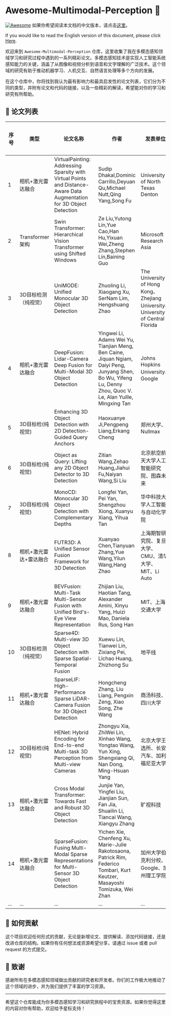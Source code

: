 # Awesome-Multimodal-Perception 🌈
[![Awesome](https://cdn.rawgit.com/sindresorhus/awesome/d7305f38d29fed78fa85652e3a63e154dd8e8829/media/badge.svg)](https://github.com/sindresorhus/awesome)
如果你希望阅读本文档的中文版本，请点击[这里](./README.md)。 

If you would like to read the English version of this document, please click [Here](./English.md).

欢迎来到 `Awesome-Multimodal-Perception` 仓库，这里收集了我在多模态感知领域学习和研究过程中遇到的一系列精彩论文。多模态感知技术是实现人工智能系统感知能力的关键，涵盖了从图像和视频分析到语音和文字理解的广泛技术。这个领域的研究有助于推动机器学习、人机交互、自然语言处理等多个方向的发展。

在这个仓库中，你将找到我认为最有影响力和最具启发性的论文列表，它们分为不同的类型，并附有论文和代码的链接，以及一些精彩的解读，希望能对你的学习和研究有所帮助。

## 📖 论文列表

| 序号 | 类型            | 论文名称                                                     | 作者                                                         | 发表单位                         | 期刊/会议           | 论文地址                              | 代码地址                                           | 我的解读                                    |
| ---- | --------------- | ------------------------------------------------------------ | ------------------------------------------------------------ | -------------------------------- | ------------------- | ------------------------------------- | -------------------------------------------------- | ------------------------------------------- |
| 1    | 相机+激光雷达融合 | VirtualPainting: Addressing Sparsity with Virtual Points and Distance-Aware Data Augmentation for 3D Object Detection | Sudip Dhakal,Dominic Carrillo,Deyuan Qu,Michael Nutt,Qing Yang,Song Fu | University of North Texas Denton | 无                  | [📄](https://arxiv.org/abs/2312.16141) | [💻](https://arxiv.org/abs/2312.16141)              | [🔍](https://zhuanlan.zhihu.com/p/685337158) |
| 2    | Transformer架构 | Swin Transformer: Hierarchical Vision Transformer using Shifted Windows | Ze Liu,Yutong Lin,Yue Cao,Han Hu,Yixuan Wei,Zheng Zhang,Stephen Lin,Baining Guo | Microsoft Research Asia          | ICCV2021 Best paper | [📄](https://arxiv.org/abs/2103.14030) | [💻](https://github.com/microsoft/Swin-Transformer) | [🔍](https://zhuanlan.zhihu.com/p/685551585) |
| 3 | 3D目标检测（纯视觉） | UniMODE: Unified Monocular 3D Object Detection | Zhuoling Li, Xiaogang Xu, SerNam Lim, Hengshuang Zhao | The University of Hong Kong、Zhejiang University、University of Central Florida | CVPR2024 | [📄](https://arxiv.org/abs/2402.18573) | [💻](https://arxiv.org/abs/2402.18573) | [🔍](https://zhuanlan.zhihu.com/p/686228362) |
| 4 | 相机+激光雷达融合 | DeepFusion: Lidar-Camera Deep Fusion for Multi-Modal 3D Object Detection | Yingwei Li, Adams Wei Yu, Tianjian Meng, Ben Caine, Jiquan Ngiam, Daiyi Peng, Junyang Shen, Bo Wu, Yifeng Lu, Denny Zhou, Quoc V. Le, Alan Yuille, Mingxing Tan | Johns Hopkins University、Google | CVPR2022 | [📄](https://arxiv.org/abs/2203.08195v1) | [💻](https://github.com/tensorflow/lingvo/blob/master/lingvo/tasks/car/deep_fusion.py) | [🔍](https://zhuanlan.zhihu.com/p/687676198) |
| 5 | 3D目标检(纯视觉) | Enhancing 3D Object Detection with 2D Detection-Guided Query Anchors | Haoxuanye Ji,Pengpeng Liang,Erkang Cheng | 郑州大学、Nullmax | CVPR2024 | [📄](https://arxiv.org/abs/2403.06093) | [💻](https://arxiv.org/abs/2403.06093) | [🔍](https://zhuanlan.zhihu.com/p/688934983) |
| 6 | 3D目标检(纯视觉) | Object as Query: Lifting any 2D Object Detector to 3D Detection | Zitian Wang,Zehao Huang,Jiahui Fu,Naiyan Wang,Si Liu | 北京航空航天大学人工智能研究院、图森未来 | ICCV2023 | [📄](https://arxiv.org/abs/2301.02364) | [💻](https://github.com/tusen-ai/MV2D?tab=readme-ov-file) | [🔍](https://zhuanlan.zhihu.com/p/690036659) |
| 7 | 3D目标检(纯视觉) | MonoCD: Monocular 3D Object Detection with Complementary Depths | Longfei Yan, Pei Yan, Shengzhou Xiong, Xuanyu Xiang, Yihua Tan | 华中科技大学人工智能与自动化学院 | CVPR2024 | [📄](https://arxiv.org/abs/2404.03181) | [💻](https://github.com/elvintanhust/MonoCD) | [🔍](https://zhuanlan.zhihu.com/p/691322485) |
| 8 | 相机+激光雷达+雷达融合 | FUTR3D: A Unified Sensor Fusion Framework for 3D Detection | Xuanyao Chen,Tianyuan Zhang,Yue Wang,Yilun Wang,Hang Zhao | 上海期智研究院、复旦大学、CMU、清华大学、MIT、Li Auto | 无 | [📄](https://arxiv.org/abs/2203.10642) | [💻](https://github.com/Tsinghua-MARS-Lab/futr3d) | [🔍](https://zhuanlan.zhihu.com/p/692602887) |
| 9 | 相机+激光雷达融合 | BEVFusion: Multi-Task Multi-Sensor Fusion with Unified Bird's-Eye View Representation | Zhijian Liu, Haotian Tang, Alexander Amini, Xinyu Yang, Huizi Mao, Daniela Rus, Song Han | MIT、上海交通大学 | ICRA 2023 | [📄](https://arxiv.org/abs/2205.13542) | [💻](https://github.com/mit-han-lab/bevfusion) | [🔍](https://zhuanlan.zhihu.com/p/692741500) |
| 10 | 3D目标检测（纯视觉） | Sparse4D: Multi-view 3D Object Detection with Sparse Spatial-Temporal Fusion | Xuewu Lin, Tianwei Lin, Zixiang Pei, Lichao Huang, Zhizhong Su | 地平线 | 无 | [📄](https://arxiv.org/abs/2211.10581) | [💻](https://github.com/linxuewu/Sparse4D) | [🔍](https://zhuanlan.zhihu.com/p/693836118) |
| 11 | 相机+激光雷达融合 | SparseLIF: High-Performance Sparse LiDAR-Camera Fusion for 3D Object Detection | Hongcheng Zhang, Liu Liang, Pengxin Zeng, Xiao Song, Zhe Wang | 商汤科技、四川大学 | 无 | [📄](https://arxiv.org/abs/2403.07284) | [💻](https://arxiv.org/abs/2403.07284) | [🔍](https://zhuanlan.zhihu.com/p/695115688) |
| 12 | 3D目标检(纯视觉) | HENet: Hybrid Encoding for End-to-end Multi-task 3D Perception from Multi-view Cameras | Zhongyu Xia, ZhiWei Lin, Xinhao Wang, Yongtao Wang, Yun Xing, Shengxiang Qi, Nan Dong, Ming-Hsuan Yang | 北京大学王选所、长安汽车、加利福尼亚大学 | 无 | [📄](https://arxiv.org/abs/2404.02517) | [💻](https://github.com/VDIGPKU/HENet) | [🔍](https://zhuanlan.zhihu.com/p/696957422) |
| 13 | 相机+激光雷达融合 | Cross Modal Transformer: Towards Fast and Robust 3D Object Detection | Junjie Yan, Yingfei Liu, Jianjian Sun, Fan Jia, Shuailin Li, Tiancai Wang, Xiangyu Zhang | 旷视科技 | ICCV2023 | [📄](https://arxiv.org/abs/2301.01283) | [💻](https://github.com/junjie18/CMT) | [🔍](https://zhuanlan.zhihu.com/p/698801629) |
| 14 | 相机+激光雷达融合 | SparseFusion: Fusing Multi-Modal Sparse Representations for Multi-Sensor 3D Object Detection | Yichen Xie, Chenfeng Xu, Marie-Julie Rakotosaona, Patrick Rim, Federico Tombari, Kurt Keutzer, Masayoshi Tomizuka, Wei Zhan | 加州大学伯克利分校、Google、加州理工学院 | ICCV2023 | [📄](https://arxiv.org/abs/2304.14340) | [💻](https://github.com/yichen928/SparseFusion) | [🔍](https://zhuanlan.zhihu.com/p/699956228) |
| ...  | ...             | ...                                                          | ...                                                          | ...                              | ...                 | ...                                   | ...                                                | ...                                         |

## 🤝 如何贡献

这个项目欢迎任何形式的贡献，无论是新增论文、提供解读、添加代码链接，还是改进仓库的结构。如果你有任何想法或资源希望分享，请通过 issue 或者 pull request 的方式提交。

## 🌟 致谢

感谢所有在多模态感知领域做出贡献的研究者和开发者。你们的工作极大地推动了这个领域的进步，并为我们提供了丰富的学习资源。

---

希望这个仓库能成为你多模态感知学习和研究旅程中的宝贵资源。如果你觉得这里的内容对你有帮助，欢迎给予星标支持！
